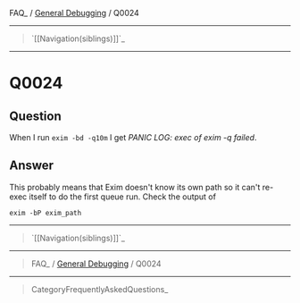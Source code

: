 FAQ\_ / [General Debugging](FAQ/General_Debugging) / Q0024

* * * * *

> \`[[Navigation(siblings)]]\`\_

* * * * *

Q0024
=====

Question
--------

When I run `exim -bd -q10m` I get *PANIC LOG: exec of exim -q failed*.

Answer
------

This probably means that Exim doesn't know its own path so it can't
re-exec itself to do the first queue run. Check the output of

    exim -bP exim_path

* * * * *

> \`[[Navigation(siblings)]]\`\_

* * * * *

> FAQ\_ / [General Debugging](FAQ/General_Debugging) / Q0024

* * * * *

> CategoryFrequentlyAskedQuestions\_
